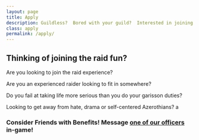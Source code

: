 ```yaml
---
layout: page
title: Apply
description: Guildless?  Bored with your guild?  Interested in joining Friends with Benefits?
class: apply
permalink: /apply/
---
```


## Thinking of joining the raid fun?

Are you looking to join the raid experience?

Are you an experienced raider looking to fit in somewhere?

Do you fail at taking life more serious than you do your garisson duties?

Looking to get away from hate, drama or self-centered Azerothians?
a
### Consider Friends with Benefits!  Message [one of our officers](/members) in-game!

